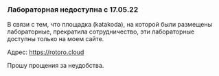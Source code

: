 ### Лабораторная недоступна с 17.05.22

В связи с тем, что площадка (katakoda), на которой были размещены лабораторные, прекратила сотрудничество, эти лабораторные доступны только на моем сайте.

Адрес: https://rotoro.cloud

Прошу прощения за неудобства.

